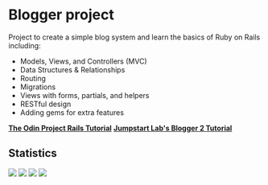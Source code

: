 # Blogger project
Project to create a simple blog system and learn the basics of Ruby on Rails including:
  - Models, Views, and Controllers (MVC)
  - Data Structures & Relationships
  - Routing
  - Migrations
  - Views with forms, partials, and helpers
  - RESTful design
  - Adding gems for extra features

**[The Odin Project Rails Tutorial](https://www.theodinproject.com/courses/ruby-on-rails/lessons/ruby-on-rails-ruby-on-rails?ref=lnav)**
**[Jumpstart Lab's Blogger 2 Tutorial](http://tutorials.jumpstartlab.com/projects/blogger.html)**

## Statistics
   ![](https://img.shields.io/badge/Rails-6.0.3.3-informational?style=flat&logo=<LOGO_NAME>&logoColor=white&color=2bbc8a)   ![](https://img.shields.io/badge/Ruby-2.5.3-informational?style=flat&logo=<LOGO_NAME>&logoColor=white&color=2bbc8a) ![](https://img.shields.io/badge/Code-HTML-informational?style=flat&logo=<LOGO_NAME>&logoColor=white&color=2bbc8a) ![](https://img.shields.io/badge/Code-CSS-informational?style=flat&logo=<LOGO_NAME>&logoColor=white&color=2bbc8a)
